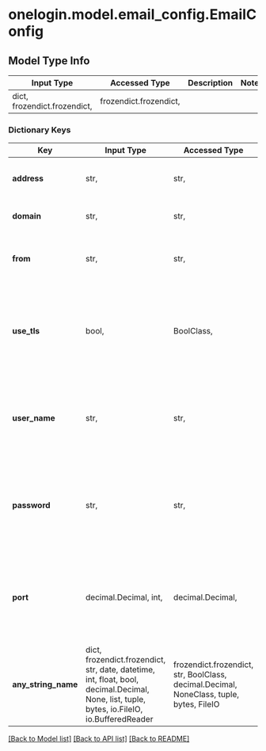 # onelogin.model.email_config.EmailConfig

## Model Type Info
Input Type | Accessed Type | Description | Notes
------------ | ------------- | ------------- | -------------
dict, frozendict.frozendict,  | frozendict.frozendict,  |  | 

### Dictionary Keys
Key | Input Type | Accessed Type | Description | Notes
------------ | ------------- | ------------- | ------------- | -------------
**address** | str,  | str,  | Email Settings server address | 
**domain** | str,  | str,  | Domain of the From address. | 
**from** | str,  | str,  | The From email address in the message. | 
**use_tls** | bool,  | BoolClass,  | Use TLS | [optional] if omitted the server will use the default value of True
**user_name** | str,  | str,  | The user name of the account to authenticate with the Email Settings server. | [optional] 
**password** | str,  | str,  | The password of the account to authenticate with the Email Settings server. | [optional] 
**port** | decimal.Decimal, int,  | decimal.Decimal,  | Defaults to 25. | [optional] if omitted the server will use the default value of 25
**any_string_name** | dict, frozendict.frozendict, str, date, datetime, int, float, bool, decimal.Decimal, None, list, tuple, bytes, io.FileIO, io.BufferedReader | frozendict.frozendict, str, BoolClass, decimal.Decimal, NoneClass, tuple, bytes, FileIO | any string name can be used but the value must be the correct type | [optional]

[[Back to Model list]](../../README.md#documentation-for-models) [[Back to API list]](../../README.md#documentation-for-api-endpoints) [[Back to README]](../../README.md)

